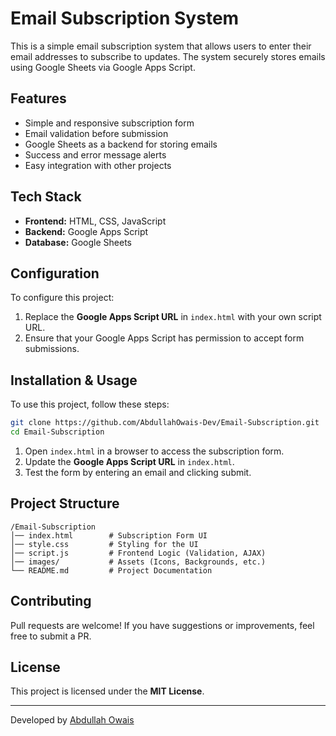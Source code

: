 # Email Subscription System

This is a simple email subscription system that allows users to enter their email addresses to subscribe to updates. The system securely stores emails using Google Sheets via Google Apps Script.

## Features

- Simple and responsive subscription form
- Email validation before submission
- Google Sheets as a backend for storing emails
- Success and error message alerts
- Easy integration with other projects

## Tech Stack

- **Frontend:** HTML, CSS, JavaScript
- **Backend:** Google Apps Script
- **Database:** Google Sheets

## Configuration

To configure this project:

1. Replace the **Google Apps Script URL** in `index.html` with your own script URL.
2. Ensure that your Google Apps Script has permission to accept form submissions.

## Installation & Usage

To use this project, follow these steps:

```bash
git clone https://github.com/AbdullahOwais-Dev/Email-Subscription.git
cd Email-Subscription
```

1. Open `index.html` in a browser to access the subscription form.
2. Update the **Google Apps Script URL** in `index.html`.
3. Test the form by entering an email and clicking submit.

## Project Structure

```plaintext
/Email-Subscription
│── index.html        # Subscription Form UI
│── style.css         # Styling for the UI
│── script.js         # Frontend Logic (Validation, AJAX)
│── images/           # Assets (Icons, Backgrounds, etc.)
└── README.md         # Project Documentation
```

## Contributing

Pull requests are welcome! If you have suggestions or improvements, feel free to submit a PR.

## License

This project is licensed under the **MIT License**.

---

Developed by [Abdullah Owais](https://github.com/AbdullahOwais-Dev)

